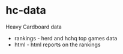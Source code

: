 # hc-data
Heavy Cardboard data
- rankings - herd and hchq top games data
- html     - html reports on the rankings
